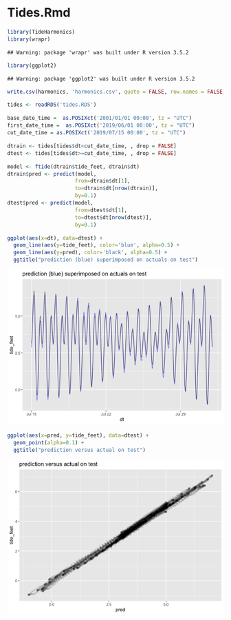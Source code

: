 Tides.Rmd
================

``` r
library(TideHarmonics)
library(wrapr)
```

    ## Warning: package 'wrapr' was built under R version 3.5.2

``` r
library(ggplot2)
```

    ## Warning: package 'ggplot2' was built under R version 3.5.2

``` r
write.csv(harmonics, 'harmonics.csv', quote = FALSE, row.names = FALSE)
```

``` r
tides <- readRDS('tides.RDS')
```

``` r
base_date_time =  as.POSIXct('2001/01/01 00:00', tz = "UTC")
first_date_time =  as.POSIXct('2019/06/01 00:00', tz = "UTC")
cut_date_time = as.POSIXct('2019/07/15 00:00', tz = "UTC")
```

``` r
dtrain <- tides[tides$dt<cut_date_time, , drop = FALSE]
dtest <- tides[tides$dt>=cut_date_time, , drop = FALSE]
```

``` r
model <- ftide(dtrain$tide_feet, dtrain$dt)
dtrain$pred <- predict(model,
                      from=dtrain$dt[1],
                      to=dtrain$dt[nrow(dtrain)],
                      by=0.1)
dtest$pred <- predict(model,
                      from=dtest$dt[1],
                      to=dtest$dt[nrow(dtest)],
                      by=0.1)
```

``` r
ggplot(aes(x=dt), data=dtest) +
  geom_line(aes(y=tide_feet), color='blue', alpha=0.5) + 
  geom_line(aes(y=pred), color='black', alpha=0.5) +
  ggtitle("prediction (blue) superimposed on actuals on test")
```

![](TidesR_files/figure-gfm/unnamed-chunk-7-1.png)<!-- -->

``` r
ggplot(aes(x=pred, y=tide_feet), data=dtest) +
  geom_point(alpha=0.1) + 
  ggtitle("prediction versus actual on test")
```

![](TidesR_files/figure-gfm/unnamed-chunk-8-1.png)<!-- -->
